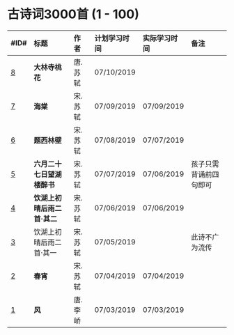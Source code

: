 # 古诗词3000首 (1 - 100)

|#ID#|标题|作者|计划学习时间|实际学习时间|备注|
|:---|:---|:---|:-----------|:-----------|:---|
|[8](../2019/0008.md)|**大林寺桃花**             |唐.苏轼   |07/10/2019|          ||
|[7](../2019/0007.md)|**海棠**                   |宋.苏轼   |07/09/2019|07/09/2019||
|[6](../2019/0006.md)|**题西林壁**               |宋.苏轼   |07/08/2019|07/07/2019||
|[5](../2019/0005.md)|**六月二十七日望湖楼醉书** |宋.苏轼   |07/07/2019|07/06/2019|孩子只需背诵前四句即可|
|[4](../2019/0004.md)|**饮湖上初晴后雨二首·其二**|宋.苏轼   |07/06/2019|07/06/2019||
|[3](../2019/0003.md)|饮湖上初晴后雨二首·其一    |宋.苏轼   |07/05/2019|          |此诗不广为流传|
|[2](../2019/0002.md)|**春宵**                   |宋.苏轼   |07/04/2019|07/04/2019||
|[1](../2019/0001.md)|**风**                     |唐.李峤   |07/03/2019|07/03/2019||
